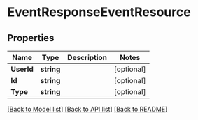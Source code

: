 # EventResponseEventResource

## Properties
Name | Type | Description | Notes
------------ | ------------- | ------------- | -------------
**UserId** | **string** |  | [optional] 
**Id** | **string** |  | [optional] 
**Type** | **string** |  | [optional] 

[[Back to Model list]](../README.md#documentation-for-models) [[Back to API list]](../README.md#documentation-for-api-endpoints) [[Back to README]](../README.md)


